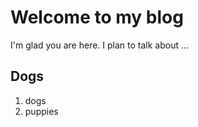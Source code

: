 # Welcome to my blog

I'm glad you are here. I plan to talk about ...

## Dogs

<ol>
  <li>dogs</li>
  <li>puppies</li>
  </ol>
